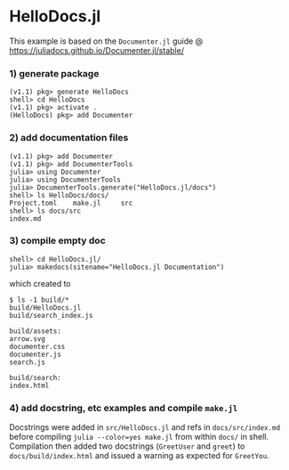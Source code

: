 # HelloDocs.jl

This example is based on the `Documenter.jl` guide @ <https://juliadocs.github.io/Documenter.jl/stable/>

### 1) generate package

```
(v1.1) pkg> generate HelloDocs
shell> cd HelloDocs
(v1.1) pkg> activate .
(HelloDocs) pkg> add Documenter
```

### 2) add documentation files

```
(v1.1) pkg> add Documenter
(v1.1) pkg> add DocumenterTools
julia> using Documenter
julia> using DocumenterTools
julia> DocumenterTools.generate("HelloDocs.jl/docs")
shell> ls HelloDocs/docs/
Project.toml	make.jl		src
shell> ls docs/src
index.md
```

### 3) compile empty doc

```
shell> cd HelloDocs.jl/
julia> makedocs(sitename="HelloDocs.jl Documentation")
```

which created to 

```
$ ls -1 build/*
build/HelloDocs.jl
build/search_index.js

build/assets:
arrow.svg
documenter.css
documenter.js
search.js

build/search:
index.html
```

### 4) add docstring, etc examples and compile `make.jl`

Docstrings were added in `src/HelloDocs.jl` and refs in `docs/src/index.md` before compiling `julia --color=yes make.jl` from within `docs/` in shell. Compilation then added two docstrings (`GreetUser` and `greet`) to `docs/build/index.html` and issued a warning as expected for `GreetYou`.
